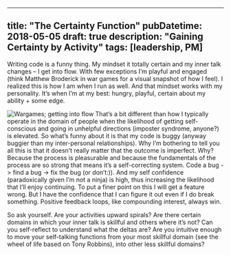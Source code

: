 
---
title: "The Certainty Function"
pubDatetime: 2018-05-05
draft: true
description: "Gaining Certainty by Activity"
tags: [leadership, PM]
---

Writing code is a funny thing. My mindset it totally certain and my inner talk changes – I get into flow. With few exceptions I’m playful and engaged (think Matthew Broderick in war games for a visual snapshot of how I feel). I realized this is how I am when I run as well. And that mindset works with my personality. It’s when I’m at my best: hungry, playful, certain about my ability + some edge.

![Wargames; getting into flow](/wargames.png)
That’s a bit different than how I typically operate in the domain of people when the likelihood of getting self-conscious and going in unhelpful directions (imposter syndrome, anyone?) is elevated. So what’s funny about it is that my code is buggy (anyway buggier than my inter-personal relationships).
Why I’m bothering to tell you all this is that it doesn’t really matter that the outcome is imperfect. Why? Because the process is pleasurable and because the fundamentals of the process are so strong that means it’s a self-correcting system. Code a bug -> find a bug -> fix the bug (or don’t:)). And my self confidence (paradoxically given I’m not a ninja) is high, thus increasing the likelihood that I’ll enjoy continuing. To put a finer point on this I will get a feature wrong. But I have the confidence that I can figure it out even if I do break something. Positive feedback loops, like compounding interest, always win.

So ask yourself. Are your activities upward spirals? Are there certain domains in which your inner talk is skillful and others where it’s not? Can you self-reflect to understand what the deltas are? Are you intuitive enough to move your self-talking functions from your most skillful domain (see the wheel of life based on Tony Robbins), into other less skillful domains?
